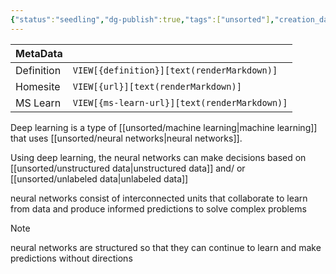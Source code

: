 ```yaml
---
{"status":"seedling","dg-publish":true,"tags":["unsorted"],"creation_date":"2024-05-10 11:03","definition":"Deep learning is a type of machine learning that uses neural networks.","ms-learn-url":"undefined","url":"undefined","aliases":null,"permalink":"/unsorted/deep-learning/","dgPassFrontmatter":true}
---
```



| MetaData   |                                              |
| ---------- | -------------------------------------------- |
| Definition | `VIEW[{definition}][text(renderMarkdown)]`   |
| Homesite   | `VIEW[{url}][text(renderMarkdown)]`          |
| MS Learn   | `VIEW[{ms-learn-url}][text(renderMarkdown)]` |
Deep learning is a type of [[unsorted/machine learning\|machine learning]] that uses [[unsorted/neural networks\|neural networks]].

Using deep learning, the neural networks can make decisions based on [[unsorted/unstructured data\|unstructured data]] and/ or [[unsorted/unlabeled data\|unlabeled data]]

neural networks consist of interconnected units that collaborate to learn from data and produce informed predictions to solve complex problems

> [!NOTE]
> neural networks are structured so that they can continue to learn and make predictions without directions

